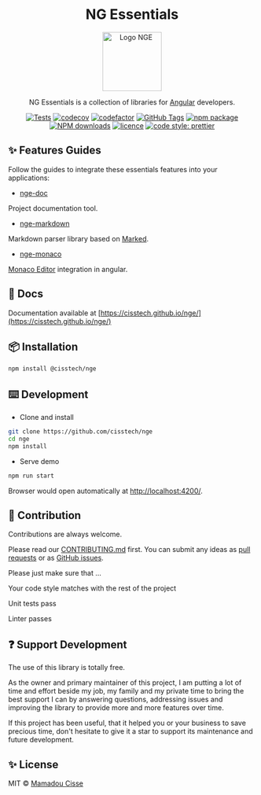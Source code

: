 <!-- markdownlint-disable MD033 -->

<h1 align="center"> NG Essentials</h1>

<div align="center">
  <img src="./projects/demo/src/assets/images/nge.svg" alt="Logo NGE" width="120px" />
</div>

<div align="center">

NG Essentials is a collection of libraries for <a href="https://angular.io">Angular</a> developers.

[![Tests](https://github.com/cisstech/nge/actions/workflows/tests.yml/badge.svg)](https://github.com/cisstech/nge/actions/workflows/tests.yml)
[![codecov](https://codecov.io/gh/cisstech/nge/branch/main/graph/badge.svg)](https://codecov.io/gh/cisstech/nge)
[![codefactor](https://www.codefactor.io/repository/github/cisstech/nge/badge/main)](https://www.codefactor.io/repository/github/cisstech/nge/overview/main)
[![GitHub Tags](https://img.shields.io/github/tag/cisstech/nge.svg)](https://github.com/cisstech/nge/tags)
[![npm package](https://img.shields.io/npm/v/@cisstech/nge.svg)](https://www.npmjs.org/package/@cisstech/nge)
[![NPM downloads](http://img.shields.io/npm/dm/@cisstech/nge.svg)](https://npmjs.org/package/@cisstech/nge)
[![licence](https://img.shields.io/github/license/cisstech/nge)](https://github.com/cisstech/nge/blob/main/LICENSE)
[![code style: prettier](https://img.shields.io/badge/code_style-prettier-ff69b4.svg)](https://github.com/prettier/prettier)

</div>

## ✨ Features Guides

Follow the guides to integrate these essentials features into your applications:

* [nge-doc](https://cisstech.github.io/nge/docs/nge-doc/)

Project documentation tool.

* [nge-markdown](https://cisstech.github.io/nge/docs/nge-markdown/)

Markdown parser library based on [Marked](https://github.com/markedjs/marked).

* [nge-monaco](https://cisstech.github.io/nge/docs/nge-monaco/)

[Monaco Editor](https://microsoft.github.io/monaco-editor/) integration in angular.

## 📄 Docs

Documentation available at [https://cisstech.github.io/nge/](https://cisstech.github.io/nge/)

## 📦 Installation

```bash
npm install @cisstech/nge
```

## ⌨️ Development

* Clone and install

```bash
git clone https://github.com/cisstech/nge
cd nge
npm install
```

* Serve demo

```bash
npm run start
```

Browser would open automatically at <http://localhost:4200/>.

## 🤝 Contribution

Contributions are always welcome. <br/>

Please read our [CONTRIBUTING.md](https://github.com/cisstech/nge/blob/main/CONTRIBUTING.md) first. You can submit any ideas as [pull requests](https://github.com/cisstech/nge/pulls) or as [GitHub issues](https://github.com/cisstech/nge/issues).

Please just make sure that ...

Your code style matches with the rest of the project

Unit tests pass

Linter passes

## ❓ Support Development

The use of this library is totally free.

As the owner and primary maintainer of this project, I am putting a lot of time and effort beside my job, my family and my private time to bring the best support I can by answering questions, addressing issues and improving the library to provide more and more features over time.

If this project has been useful, that it helped you or your business to save precious time, don't hesitate to give it a star to support its maintenance and future development.

## ✨ License

MIT © [Mamadou Cisse](https://github.com/cisstech)
